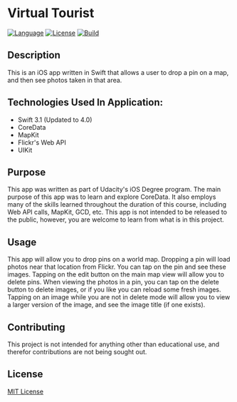 # Virtual Tourist

[![Language](http://img.shields.io/badge/language-swift-brightgreen.svg?style=flat)](https://developer.apple.com/swift)
[![License](https://img.shields.io/github/license/mashape/apistatus.svg)](LICENSE.md)
[![Build](https://img.shields.io/badge/Build-Working-brightgreen.svg)](http://www.blaumagier.com)

## Description

This is an iOS app written in Swift that allows a user to drop a pin on a map, and then see photos taken in that area.

## Technologies Used In Application:

* Swift 3.1 (Updated to 4.0)
* CoreData
* MapKit
* Flickr's Web API
* UIKit

## Purpose

This app was written as part of Udacity's iOS Degree program.  The main purpose of this app was to learn and explore CoreData.
It also employs  many of the skills learned throughout the duration of this course, including Web API calls, MapKit, GCD, etc.
This app is not intended to be released to the public, however, you are welcome to learn from what is in this project.

## Usage
This app will allow you to drop pins on a world map.  Dropping a pin will load photos near that location from Flickr.  You can tap on the pin and see these images.  Tapping on the edit button on the main map view will allow you to delete pins.  When viewing the photos in a pin, you can tap on the delete button to delete images, or if you like you can reload some fresh images.  Tapping on an image while you are not in delete mode will allow you to view a larger version of the image, and see the image title (if one exists).

## Contributing

This project is not intended for anything other than educational use, and therefor contributions are not being sought out.

## License
[MIT License](LICENSE.md)

